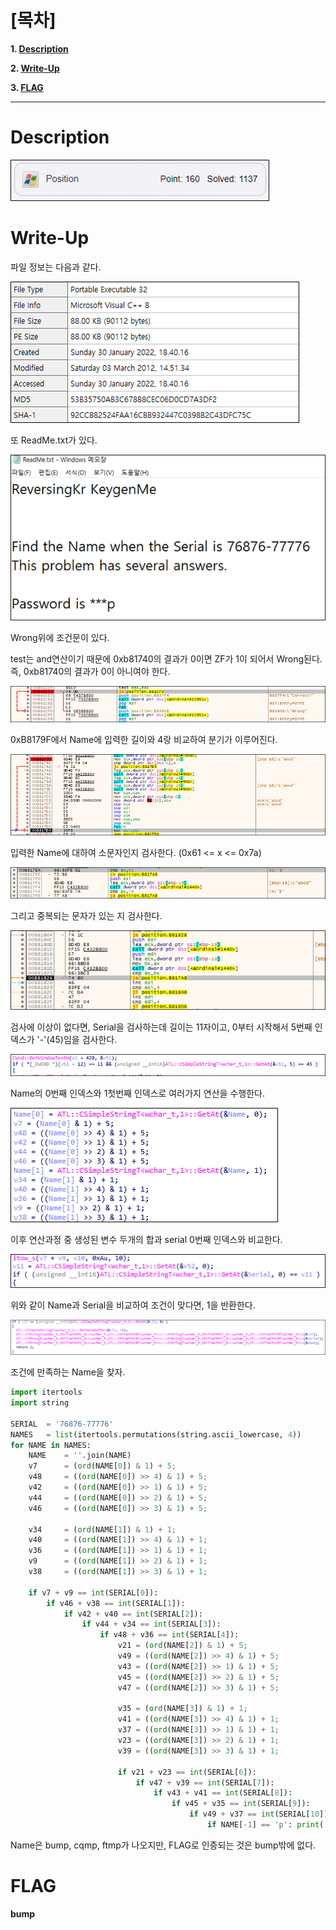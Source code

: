 # [목차]
**1. [Description](#Description)**

**2. [Write-Up](#Write-Up)**

**3. [FLAG](#FLAG)**


***


# **Description**

![](images/2022-01-30-18-36-37.png)


# **Write-Up**

파일 정보는 다음과 같다.

![](images/2022-01-30-18-41-31.png)

또 ReadMe.txt가 있다.

![](images/2022-01-30-18-46-02.png)

Wrong위에 조건문이 있다.

test는 and연산이기 때문에 0xb81740의 결과가 0이면 ZF가 1이 되어서 Wrong된다. 즉, 0xb81740의 결과가 0이 아니여야 한다.

![](images/2022-01-30-20-35-45.png)

0xB8179F에서 Name에 입력한 길이와 4랑 비교하여 분기가 이루어진다.

![](images/2022-01-30-23-16-35.png)

입력한 Name에 대하여 소문자인지 검사한다. (0x61 <= x <= 0x7a)

![](images/2022-01-30-23-18-29.png)

그리고 중복되는 문자가 있는 지 검사한다.

![](images/2022-01-30-23-22-25.png)

검사에 이상이 없다면, Serial을 검사하는데 길이는 11자이고, 0부터 시작해서 5번째 인덱스가 '-'(45)임을 검사한다.

![](images/2022-01-30-23-24-44.png)

Name의 0번째 인덱스와 1첫번째 인덱스로 여러가지 연산을 수행한다.

![](images/2022-01-30-23-45-49.png)

이후 연산과정 중 생성된 변수 두개의 합과 serial 0번째 인덱스와 비교한다.

![](images/2022-01-30-23-46-21.png)

위와 같이 Name과 Serial을 비교하여 조건이 맞다면, 1을 반환한다.

![](images/2022-01-30-23-51-08.png)

조건에 만족하는 Name을 찾자.

```python
import itertools
import string

SERIAL  = '76876-77776'
NAMES   = list(itertools.permutations(string.ascii_lowercase, 4))
for NAME in NAMES:
    NAME    = ''.join(NAME)
    v7      = (ord(NAME[0]) & 1) + 5;
    v48     = ((ord(NAME[0]) >> 4) & 1) + 5;
    v42     = ((ord(NAME[0]) >> 1) & 1) + 5;
    v44     = ((ord(NAME[0]) >> 2) & 1) + 5;
    v46     = ((ord(NAME[0]) >> 3) & 1) + 5;

    v34     = (ord(NAME[1]) & 1) + 1;
    v40     = ((ord(NAME[1]) >> 4) & 1) + 1;
    v36     = ((ord(NAME[1]) >> 1) & 1) + 1;
    v9      = ((ord(NAME[1]) >> 2) & 1) + 1;
    v38     = ((ord(NAME[1]) >> 3) & 1) + 1;

    if v7 + v9 == int(SERIAL[0]):
        if v46 + v38 == int(SERIAL[1]):
            if v42 + v40 == int(SERIAL[2]):
                if v44 + v34 == int(SERIAL[3]):
                    if v48 + v36 == int(SERIAL[4]):
                        v21 = (ord(NAME[2]) & 1) + 5;
                        v49 = ((ord(NAME[2]) >> 4) & 1) + 5;
                        v43 = ((ord(NAME[2]) >> 1) & 1) + 5;
                        v45 = ((ord(NAME[2]) >> 2) & 1) + 5;
                        v47 = ((ord(NAME[2]) >> 3) & 1) + 5;

                        v35 = (ord(NAME[3]) & 1) + 1;
                        v41 = ((ord(NAME[3]) >> 4) & 1) + 1;
                        v37 = ((ord(NAME[3]) >> 1) & 1) + 1;
                        v23 = ((ord(NAME[3]) >> 2) & 1) + 1;
                        v39 = ((ord(NAME[3]) >> 3) & 1) + 1;

                        if v21 + v23 == int(SERIAL[6]):
                            if v47 + v39 == int(SERIAL[7]):
                                if v43 + v41 == int(SERIAL[8]):
                                    if v45 + v35 == int(SERIAL[9]):
                                        if v49 + v37 == int(SERIAL[10]):
                                            if NAME[-1] == 'p': print('NAME\t{}'.format(NAME))
```

Name은 bump, cqmp, ftmp가 나오지만, FLAG로 인증되는 것은 bump밖에 없다.

# **FLAG**

**bump**